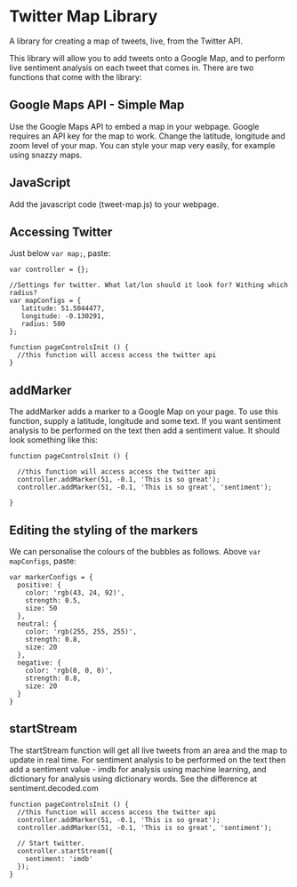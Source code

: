 Twitter Map Library
===========

A library for creating a map of tweets, live, from the Twitter API.

This library will allow you to add tweets onto a Google Map, and to perform live sentiment analysis on each tweet that comes in. There are two functions that come with the library:

## Google Maps API - Simple Map

Use the Google Maps API to embed a map in your webpage. Google requires an API key for the map to work. 
Change the latitude, longitude and zoom level of your map. You can style your map very easily, for example using snazzy maps.

## JavaScript

Add the javascript code (tweet-map.js) to your webpage.

## Accessing Twitter

Just below `var map;`, paste:

```
var controller = {};

//Settings for twitter. What lat/lon should it look for? Withing which radius?
var mapConfigs = {
   latitude: 51.5044477,
   longitude: -0.130291,
   radius: 500
}; 
      
function pageControlsInit () {
  //this function will access access the twitter api
}

```

## addMarker


The addMarker adds a marker to a Google Map on your page. To use this function, supply a latitude, longitude and some text. If you want sentiment analysis to be performed on the text then add a sentiment value. It should look something like this:

```
function pageControlsInit () {
  
  //this function will access access the twitter api
  controller.addMarker(51, -0.1, 'This is so great');
  controller.addMarker(51, -0.1, 'This is so great', 'sentiment');

}

```

## Editing the styling of the markers

We can personalise the colours of the bubbles as follows. Above `var mapConfigs`, paste:

```
var markerConfigs = {
  positive: {
    color: 'rgb(43, 24, 92)',
    strength: 0.5,
    size: 50
  },
  neutral: {
    color: 'rgb(255, 255, 255)',
    strength: 0.8,
    size: 20
  },
  negative: {
    color: 'rgb(0, 0, 0)',
    strength: 0.8,
    size: 20
  }
}
```

## startStream

The startStream function will get all live tweets from an area and the map to update in real time. For sentiment analysis to be performed on the text then add a sentiment value - imdb for analysis using machine learning, and dictionary for analysis using dictionary words. See the difference at sentiment.decoded.com


```
function pageControlsInit () {
  //this function will access access the twitter api
  controller.addMarker(51, -0.1, 'This is so great');
  controller.addMarker(51, -0.1, 'This is so great', 'sentiment');
  
  // Start twitter.
  controller.startStream({
    sentiment: 'imdb'
  });
}

```

